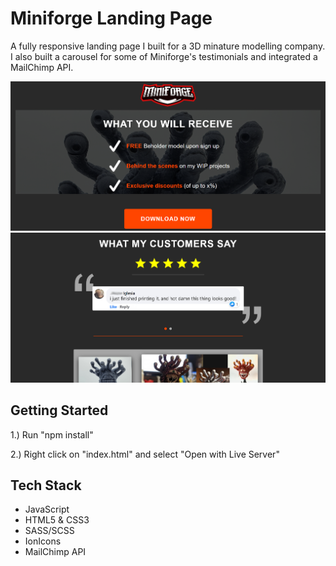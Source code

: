 # Miniforge Landing Page

A fully responsive landing page I built for a 3D minature modelling company. I also built a carousel for some of Miniforge's testimonials and integrated a MailChimp API.

![Miniforge Hero View](/mf-view-1.png?raw=true)
![Miniforge Carousel View](/mf-view-2.png?raw=true)

## Getting Started

1.) Run "npm install"

2.) Right click on "index.html" and select "Open with Live Server"

## Tech Stack

- JavaScript
- HTML5 & CSS3
- SASS/SCSS
- IonIcons
- MailChimp API
